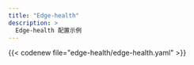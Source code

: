 ```yaml
---
title: "Edge-health"
description: >
  Edge-health 配置示例
---
```


{{< codenew file="edge-health/edge-health.yaml" >}}
